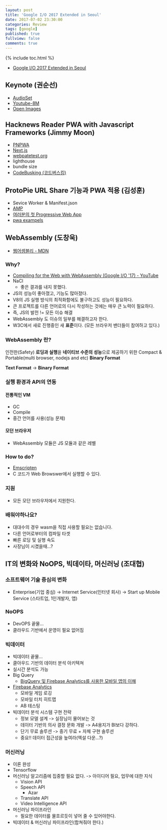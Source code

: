 ```yaml
---
layout: post
title: 'Google I/O 2017 Extended in Seoul'
date: 2017-07-02 23:30:00
categories: Review
tags: [google]
published: true
fullview: false
comments: true
---
```


{% include toc.html %}

* [Google I/O 2017 Extended in Seoul](https://io-extended-seoul-17.firebaseapp.com/)

## Keynote (권순선)

* [AudioSet](https://research.google.com/audioset/)
* [Youtube-8M](https://research.google.com/youtube8m/)
* [Open Images](https://research.googleblog.com/2016/09/introducing-open-images-dataset.html)

## Hacknews Reader PWA with Javascript Frameworks (Jimmy Moon)

* [PNPWA]()
* [Next.js](https://github.com/zeit/next.js/)
* [webpatetest.org](https://www.webpagetest.org/)
* lighthouse
* bundle size
* [CodeBusking (코드버스킹)](https://github.com/codebusking)

## ProtoPie URL Share 기능과 PWA 적용 (김성훈)

* Sevice Worker & Manifest.json
* [AMP](https://www.ampproject.org/ko/)
* [여러분의 첫 Progressive Web App](https://developers.google.com/web/fundamentals/getting-started/codelabs/your-first-pwapp/?hl=ko)
* [pwa exampels](https://pwa.rocks/)

## WebAssembly (도창욱)

* [웹어셈블리 - MDN](https://developer.mozilla.org/ko/docs/WebAssembly)

### Why?

* [Compiling for the Web with WebAssembly (Google I/O '17) - YouTube](https://www.youtube.com/watch?v=6v4E6oksar0)
* NaCl
    * 좋은 결과를 내지 못했다.
* JS의 성능이 좋아졌고, 기능도 많아졌다.
* V8의 JS 실행 방식의 최적화함에도 불구하고도 성능이 필요하다.
* 큰 프로젝트를 다른 언어로의 다시 작성하는 것에는 매우 큰 노력이 필요하다.
* 즉, JS의 발전 != 모든 이슈 해결
* WebAssembly 도 이슈의 일부를 해결하고자 한다.
* W3C에서 새로 진행중인 새 **표준**이다. (모든 브라우저 밴더들이 참여하고 있다.)

### WebAssembly 란?

인전한(Safety) **로딩과 실행**을 **네이티브 수준의 성능**으로 제공하기 위한 Compact & Portable(multi browser, nodejs and etc) **Binary Format**

**Text Format** -> **Binary Format**

### 실행 환경과 API의 연동

#### 전통적인 VM

* GC
* Compile
* 중간 언어를 사용(성능 문제)

#### 모던 브라우저

* WebAssembly 모듈은 JS 모듈과 같은 레벨

### How to do?

* [Emscripten](https://github.com/kripken/emscripten)
* C 코드가 Web Browswer에서 실행할 수 있다.

### 지원

* 모든 모던 브라우저에서 지원한다.

### 배워야하나요?

* 대대수의 경우 wasm을 직접 사용할 필요는 없습니다.
* 다른 언어로부터의 컴파일 타겟
* 빠른 로딩 및 실행 속도
* 사장님이 시켰을때...?

## IT의 변화와 NoOPS, 빅데이타, 머신러닝 (조대협)

### 소프트웨어 기술 중심의 변화

* Enterprise(기업 중심) -> Internet Service(인터넷 회사) -> Start up Mobile Service (스타트업, 1인개발자, 앱)

### NoOPS

* DevOPS 끝물...
* 클라우드 기반에서 운영이 필요 없어짐

### 빅데이터

* 빅데이터 끝물...
* 클아우드 기반의 데이터 분석 아키텍쳐
* 실시간 분석도 가능
* Big Query
    * [BigQuery 및 Firebase Analytics를 사용한 모바일 앱의 이해](https://developers-kr.googleblog.com/2016/10/using-bigquery-and-firebase-analytics-to-understand-your-mobile-app.html)
* [Firebase Analytics](https://firebase.google.com/docs/analytics/?hl=ko)
    * 모바일 게임 로깅
    * 모바일 터치 히트맵
    * AB 테스팅
* 빅데이터 분석 시스템 구현 전략
    * 정보 모델 설계 -> 실장님이 물어보는 것
    * 데이터 기반의 의사 결정 문화 개발 -> A4용지가 BI보다 강하다.
    * 단기 무료 솔루션 -> 중기 무료 + 자체 구현 솔루션
    * 중요!! 데이터 접근성을 높여라(엑설 다운...?)

### 머신러닝

* 이론 완성
* Tensorflow
* 머신러닝 알고리즘에 집중할 필요 없다. -> 아이디어 필요, 업무에 대한 지식
    * Vision API
    * Speech API
        * Azar
    * Translate API
    * Video Intelligence API
* 머신러닝 파이프라인
    * 필요한 데이터를 물흐르듯이 넣어 줄 수 있어야한다.
* 빅데이터 & 머신러닝 파이프라인(합쳐줘야 한다.)